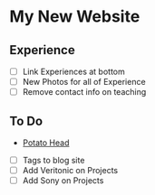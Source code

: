 # My New Website

## Experience

* [ ] Link Experiences at bottom
* [ ] New Photos for all of Experience 
* [ ] Remove contact info on teaching 
  
## To Do 

* [Potato Head](https://summer-of-blogdown.netlify.app/02/#41)
* [ ] Tags to blog site 
* [ ] Add Veritonic on Projects
* [ ] Add Sony on Projects 
